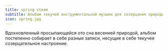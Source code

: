 ```yaml
---
title: spring steam
subtitle: Альбом текучей инструментальной музыки для созерцания природы
icon: spring.jpg
---
```


Вдохновленный просыпающейся ото сна весенней природой, альбом постепенно собирает в себе разные записи, несущие в себе текучее созерцательное настроение.